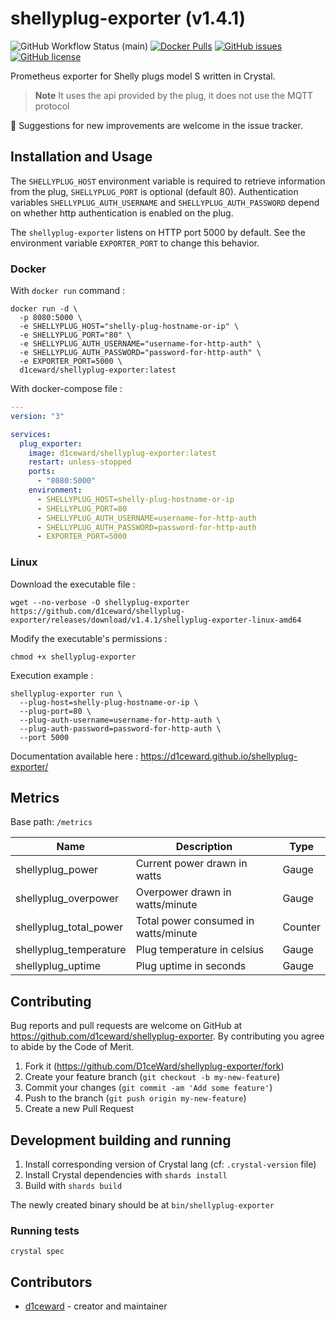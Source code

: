 # shellyplug-exporter (v1.4.1)
![GitHub Workflow Status (main)](https://github.com/d1ceward/shellyplug-exporter/actions/workflows/main.yml/badge.svg?branch=master)
[![Docker Pulls](https://img.shields.io/docker/pulls/d1ceward/shellyplug-exporter.svg)](https://hub.docker.com/r/d1ceward/shellyplug-exporter)
[![GitHub issues](https://img.shields.io/github/issues/d1ceward/shellyplug-exporter)](https://github.com/d1ceward/shellyplug-exporter/issues)
[![GitHub license](https://img.shields.io/github/license/d1ceward/shellyplug-exporter)](https://github.com/d1ceward/shellyplug-exporter/blob/master/LICENSE)

Prometheus exporter for Shelly plugs model S written in Crystal.
> **Note** It uses the api provided by the plug, it does not use the MQTT protocol

:rocket: Suggestions for new improvements are welcome in the issue tracker.

## Installation and Usage

The `SHELLYPLUG_HOST` environment variable is required to retrieve information from the plug, `SHELLYPLUG_PORT` is optional (default 80).
Authentication variables `SHELLYPLUG_AUTH_USERNAME` and `SHELLYPLUG_AUTH_PASSWORD` depend on whether http authentication is enabled on the plug.

The `shellyplug-exporter` listens on HTTP port 5000 by default. See the environment variable `EXPORTER_PORT` to change this behavior.

### Docker

With `docker run` command :
```shell
docker run -d \
  -p 8080:5000 \
  -e SHELLYPLUG_HOST="shelly-plug-hostname-or-ip" \
  -e SHELLYPLUG_PORT="80" \
  -e SHELLYPLUG_AUTH_USERNAME="username-for-http-auth" \
  -e SHELLYPLUG_AUTH_PASSWORD="password-for-http-auth" \
  -e EXPORTER_PORT=5000 \
  d1ceward/shellyplug-exporter:latest
```

With docker-compose file :
```yaml
---
version: "3"

services:
  plug_exporter:
    image: d1ceward/shellyplug-exporter:latest
    restart: unless-stopped
    ports:
      - "8080:5000"
    environment:
      - SHELLYPLUG_HOST=shelly-plug-hostname-or-ip
      - SHELLYPLUG_PORT=80
      - SHELLYPLUG_AUTH_USERNAME=username-for-http-auth
      - SHELLYPLUG_AUTH_PASSWORD=password-for-http-auth
      - EXPORTER_PORT=5000
```

### Linux

Download the executable file :
```shell
wget --no-verbose -O shellyplug-exporter https://github.com/d1ceward/shellyplug-exporter/releases/download/v1.4.1/shellyplug-exporter-linux-amd64
```

Modify the executable's permissions :
```shell
chmod +x shellyplug-exporter
```

Execution example :
```shell
shellyplug-exporter run \
  --plug-host=shelly-plug-hostname-or-ip \
  --plug-port=80 \
  --plug-auth-username=username-for-http-auth \
  --plug-auth-password=password-for-http-auth \
  --port 5000
```

Documentation available here : https://d1ceward.github.io/shellyplug-exporter/

## Metrics

Base path: `/metrics`

Name                   | Description                          | Type    |
-----------------------|--------------------------------------|---------|
shellyplug_power       | Current power drawn in watts         | Gauge   |
shellyplug_overpower   | Overpower drawn in watts/minute      | Gauge   |
shellyplug_total_power | Total power consumed in watts/minute | Counter |
shellyplug_temperature | Plug temperature in celsius          | Gauge   |
shellyplug_uptime      | Plug uptime in seconds               | Gauge   |

## Contributing

Bug reports and pull requests are welcome on GitHub at https://github.com/d1ceward/shellyplug-exporter. By contributing you agree to abide by the Code of Merit.

1. Fork it (<https://github.com/D1ceWard/shellyplug-exporter/fork>)
2. Create your feature branch (`git checkout -b my-new-feature`)
3. Commit your changes (`git commit -am 'Add some feature'`)
4. Push to the branch (`git push origin my-new-feature`)
5. Create a new Pull Request

## Development building and running

1. Install corresponding version of Crystal lang (cf: `.crystal-version` file)
2. Install Crystal dependencies with `shards install`
3. Build with `shards build`

The newly created binary should be at `bin/shellyplug-exporter`

### Running tests

```shell
crystal spec
```

## Contributors

- [d1ceward](https://github.com/d1ceward) - creator and maintainer
